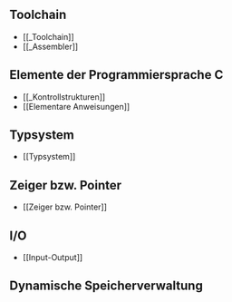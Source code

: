 
## Toolchain
- [[_Toolchain]]
- [[_Assembler]]

## Elemente der Programmiersprache C
- [[_Kontrollstrukturen]]
- [[Elementare Anweisungen]]

## Typsystem
- [[Typsystem]]

## Zeiger bzw. Pointer
- [[Zeiger bzw. Pointer]]

## I/O
- [[Input-Output]]

## Dynamische Speicherverwaltung




